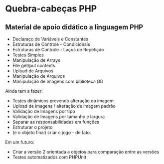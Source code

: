 # Quebra-cabeças PHP
## Material de apoio didático a linguagem PHP
- Declaraço de Variáveis e Constantes
- Estruturas de Controle - Condicionais
- Estruturas de Controle - Laços de Repetição
- Testes Simples
- Manipulação de Arrays
- File get/put contents
- Upload de Arquivos
- Manipulação de Arquivos
- Manipulação de Imagens com biblioteca GD

Ainda tem a fazer:
- Testes dinâmicos prevendo alteração da imagem
- Upload de imagens / alteração de imagem padrão
- Validação de Imagens por tipo
- Validação de Imagens por tamanho e largura
- Separar as responsabilidades em funções
- Estruturar o projeto
- (e o objeto final) criar o jogo - de fato.

Em um futuro:
- Criar a versão 2 orientada a objetos para comparação entre as versões
- Testes automatizados com PHPUnit
